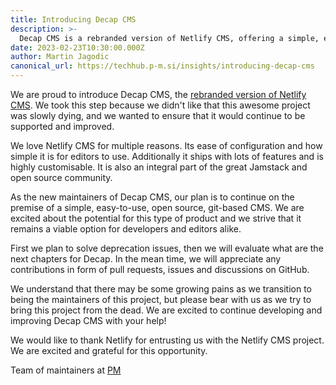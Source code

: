 ```yaml
---
title: Introducing Decap CMS
description: >-
  Decap CMS is a rebranded version of Netlify CMS, offering a simple, easy-to-use, open source, git-based CMS.
date: 2023-02-23T10:30:00.000Z
author: Martin Jagodic
canonical_url: https://techhub.p-m.si/insights/introducing-decap-cms
---
```

We are proud to introduce Decap CMS, the [rebranded version of Netlify CMS](https://www.netlify.com/blog/netlify-cms-to-become-decap-cms/). We took this step because we didn't like that this awesome project was slowly dying, and we wanted to ensure that it would continue to be supported and improved.

We love Netlify CMS for multiple reasons. Its ease of configuration and how simple it is for editors to use. Additionally it ships with lots of features and is highly customisable. It is also an integral part of the great Jamstack and open source community.

As the new maintainers of Decap CMS, our plan is to continue on the premise of a simple, easy-to-use, open source, git-based CMS. We are excited about the potential for this type of product and we strive that it remains a viable option for developers and editors alike.

First we plan to solve deprecation issues, then we will evaluate what are the next chapters for Decap. In the mean time, we will appreciate any contributions in form of pull requests, issues and discussions on GitHub.

We understand that there may be some growing pains as we transition to being the maintainers of this project, but please bear with us as we try to bring this project from the dead. We are excited to continue developing and improving Decap CMS with your help!

We would like to thank Netlify for entrusting us with the Netlify CMS project. We are excited and grateful for this opportunity.

Team of maintainers at [PM](https://techhub.p-m.si/)
